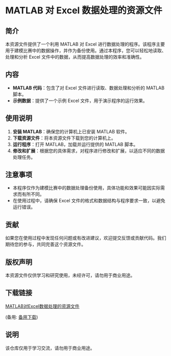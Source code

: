 # MATLAB 对 Excel 数据处理的资源文件

## 简介

本资源文件提供了一个利用 MATLAB 对 Excel 进行数据处理的程序。该程序主要用于建模比赛中的数据操作，并作为备份使用。通过本程序，您可以轻松地读取、处理和分析 Excel 文件中的数据，从而提高数据处理的效率和准确性。

## 内容

- **MATLAB 代码**：包含了对 Excel 文件进行读取、数据处理和分析的 MATLAB 脚本。
- **示例数据**：提供了一个示例 Excel 文件，用于演示程序的运行效果。

## 使用说明

1. **安装 MATLAB**：确保您的计算机上已安装 MATLAB 软件。
2. **下载资源文件**：将本资源文件下载到您的计算机上。
3. **运行程序**：打开 MATLAB，加载并运行提供的 MATLAB 脚本。
4. **修改和扩展**：根据您的具体需求，对程序进行修改和扩展，以适应不同的数据处理任务。

## 注意事项

- 本程序仅作为建模比赛中的数据处理备份使用，具体功能和效果可能因实际需求而有所不同。
- 在使用过程中，请确保 Excel 文件的格式和数据结构与程序要求一致，以避免运行错误。

## 贡献

如果您在使用过程中发现任何问题或有改进建议，欢迎提交反馈或贡献代码。我们期待您的参与，共同完善这个资源文件。

## 版权声明

本资源文件仅供学习和研究使用，未经许可，请勿用于商业用途。

## 下载链接
[MATLAB对Excel数据处理的资源文件](https://pan.quark.cn/s/6e5912161357) 

(备用: [备用下载](https://pan.baidu.com/s/1A01lxmB-jTlH5jKBWy1Img?pwd=1234))

## 说明

该仓库仅用于学习交流，请勿用于商业用途。

